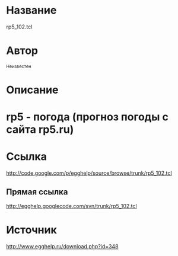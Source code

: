 # Название #
rp5\_102.tcl


# Автор #
<sup>Неизвестен</sup>


# Описание #
# rp5 - погода (прогноз погоды с сайта rp5.ru)


# Ссылка #
http://code.google.com/p/egghelp/source/browse/trunk/rp5_102.tcl

## Прямая ссылка ##
http://egghelp.googlecode.com/svn/trunk/rp5_102.tcl


# Источник #
http://www.egghelp.ru/download.php?id=348

